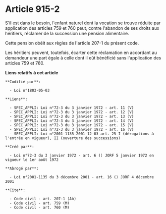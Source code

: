 # Article 915-2

S'il est dans le besoin, l'enfant naturel dont la vocation se trouve réduite par application des articles 759 et 760 peut,
contre l'abandon de ses droits aux héritiers, réclamer de la succession une pension alimentaire.

Cette pension obéit aux règles de l'article 207-1 du présent code.

Les héritiers peuvent, toutefois, écarter cette réclamation en accordant au demandeur une part égale à celle dont il eût
bénéficié sans l'application des articles 759 et 760.

**Liens relatifs à cet article**

	**Codifié par**:

	  - Loi n°1803-05-03

	**Liens**:

	  - SPEC_APPLI: Loi n°72-3 du 3 janvier 1972 - art. 11 (V)
	  - SPEC_APPLI: Loi n°72-3 du 3 janvier 1972 - art. 12 (V)
	  - SPEC_APPLI: Loi n°72-3 du 3 janvier 1972 - art. 13 (V)
	  - SPEC_APPLI: Loi n°72-3 du 3 janvier 1972 - art. 14 (V)
	  - SPEC_APPLI: Loi n°72-3 du 3 janvier 1972 - art. 15 (V)
	  - SPEC_APPLI: Loi n°72-3 du 3 janvier 1972 - art. 16 (V)
	  - SPEC_APPLI: Loi n°2001-1135 2001-12-03 art. 25 I (dérogations à l'entrée en vigueur), II (ouverture des successions)

	**Créé par**:

	  - Loi n°72-3 du 3 janvier 1972 - art. 6 () JORF 5 janvier 1972 en vigueur le 1er août 1972

	**Abrogé par**:

	  - Loi n°2001-1135 du 3 décembre 2001 - art. 16 () JORF 4 décembre 2001

	**Cite**:

	  - Code civil - art. 207-1 (Ab)
	  - Code civil - art. 759 (M)
	  - Code civil - art. 760 (M)
